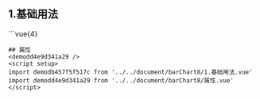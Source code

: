 ## 1.基础用法
<demodb457f5f517c />
```vue{4}
<template>
    <bar-chart-8 ref="chartRef" v-bind="option"></bar-chart-8>
</template>

<script setup>
import { ref, onMounted } from 'vue';

const chartRef = ref();
// 组合配置项
const option = {
    scale: .5,
    showLegend: false,
    unit: '亿元',
    yAxisData: [
        ['农副食品加工业可比价产值', '酒、饮料和精制茶制造业可比价产值', '纺织服装、服饰业可比价产值', '造纸和纸制品业可比价产值', '化学原料和化学制品制造业可比价产值', '医药制造业可比价产值']
    ],
    seriesData: [
        [54, -89, -86, 65, 54, 53],
        [95, -97, 75, 72, 90, -88]
    ],
    legendData: ['统计金额', '开票金额'],
    beforeSetOption: option => option.yAxis.forEach(yAxis => yAxis.axisLabel.formatter = name => name.replace(/(?<=^(.{6})+)(?!$)/g, '\n'))
};

onMounted(() => chartRef.value.renderChart());
</script>
<style lang="scss" scoped>
.zrx-chart {
    height: 664px;
    background-color: white;
}
</style>
```
## 属性
<demodd4e9d341a29 />
<script setup>
import demodb457f5f517c from '../../document/barChart8/1.基础用法.vue'
import demodd4e9d341a29 from '../../document/barChart8/属性.vue'
</script>